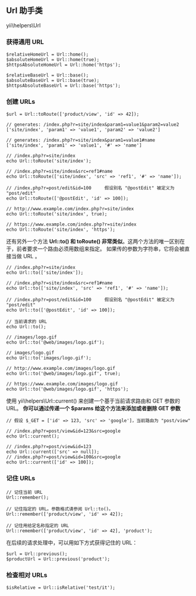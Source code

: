 ## Url 助手类
yii\helpers\Url

### 获得通用 URL
~~~
$relativeHomeUrl = Url::home();
$absoluteHomeUrl = Url::home(true);
$httpsAbsoluteHomeUrl = Url::home('https');
~~~

~~~
$relativeBaseUrl = Url::base();
$absoluteBaseUrl = Url::base(true);
$httpsAbsoluteBaseUrl = Url::base('https');
~~~

### 创建 URLs
~~~
$url = Url::toRoute(['product/view', 'id' => 42]);

// generates: /index.php?r=site/index&param1=value1&param2=value2
['site/index', 'param1' => 'value1', 'param2' => 'value2']

// generates: /index.php?r=site/index&param1=value1#name
['site/index', 'param1' => 'value1', '#' => 'name']
~~~

~~~
// /index.php?r=site/index
echo Url::toRoute('site/index');

// /index.php?r=site/index&src=ref1#name
echo Url::toRoute(['site/index', 'src' => 'ref1', '#' => 'name']);

// /index.php?r=post/edit&id=100     假设别名 "@postEdit" 被定义为 "post/edit"
echo Url::toRoute(['@postEdit', 'id' => 100]);

// http://www.example.com/index.php?r=site/index
echo Url::toRoute('site/index', true);

// https://www.example.com/index.php?r=site/index
echo Url::toRoute('site/index', 'https');
~~~

还有另外一个方法 **Url::to() 和 toRoute() 非常类似**。这两个方法的唯一区别在于，前者要求一个路由必须用数组来指定。 如果传的参数为字符串，它将会被直接当做 URL 。

~~~
// /index.php?r=site/index
echo Url::to(['site/index']);

// /index.php?r=site/index&src=ref1#name
echo Url::to(['site/index', 'src' => 'ref1', '#' => 'name']);

// /index.php?r=post/edit&id=100     假设别名 "@postEdit" 被定义为 "post/edit"
echo Url::to(['@postEdit', 'id' => 100]);

// 当前请求的 URL
echo Url::to();

// /images/logo.gif
echo Url::to('@web/images/logo.gif');

// images/logo.gif
echo Url::to('images/logo.gif');

// http://www.example.com/images/logo.gif
echo Url::to('@web/images/logo.gif', true);

// https://www.example.com/images/logo.gif
echo Url::to('@web/images/logo.gif', 'https');
~~~

使用 yii\helpers\Url::current() 来创建一个基于当前请求路由和 GET 参数的 URL。 **你可以通过传递一个 $params 给这个方法来添加或者删除 GET 参数**

~~~
// 假设 $_GET = ['id' => 123, 'src' => 'google']，当前路由为 "post/view"

// /index.php?r=post/view&id=123&src=google
echo Url::current();

// /index.php?r=post/view&id=123
echo Url::current(['src' => null]);
// /index.php?r=post/view&id=100&src=google
echo Url::current(['id' => 100]);
~~~

### 记住 URLs
~~~
// 记住当前 URL 
Url::remember();

// 记住指定的 URL。参数格式请参阅 Url::to()。
Url::remember(['product/view', 'id' => 42]);

// 记住用给定名称指定的 URL
Url::remember(['product/view', 'id' => 42], 'product');
~~~

在后续的请求处理中，可以用如下方式获得记住的 URL：

~~~
$url = Url::previous();
$productUrl = Url::previous('product');
~~~

### 检查相对 URLs
    $isRelative = Url::isRelative('test/it');




